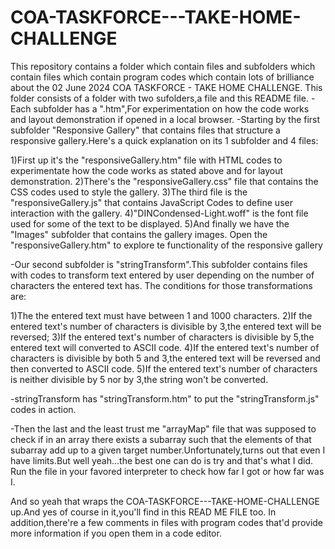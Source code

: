 # COA-TASKFORCE---TAKE-HOME-CHALLENGE
This repository contains a folder which contain files and subfolders which contain files which contain program codes which contain lots of brilliance about the 02 June 2024 COA TASKFORCE - TAKE HOME CHALLENGE.
This folder consists of a folder with two sufolders,a file and this README file.
-Each subfolder has a ".htm",For experimentation on how the code works and layout demonstration if opened in a local browser.
-Starting by the first subfolder "Responsive Gallery" that contains files that structure a responsive gallery.Here's a quick explanation on its 1 subfolder and 4 files:

1)First up it's the "responsiveGallery.htm" file with HTML codes to experimentate how the code works as stated above and for layout demonstration.
2)There's the "responsiveGallery.css" file that contains the CSS codes used to style the gallery.
3)The third file is the "responsiveGallery.js" that contains JavaScript Codes to define user interaction with the gallery.
4)"DINCondensed-Light.woff" is the font file used for some of the text to be displayed.
5)And finally we have the "Images" subfolder that contains the gallery images.
Open the "responsiveGallery.htm" to explore te functionality of the responsive gallery

-Our second subfolder is "stringTransform".This subfolder contains files with codes to transform text entered by user depending on the number of characters the entered text has.
The conditions for those transformations are:

1)The the entered text must have between 1 and 1000 characters.
2)If the entered text's number of characters is divisible by 3,the entered text will be reversed;
3)If the entered text's number of characters is divisible by 5,the entered text will converted to ASCII code.
4)If the entered text's number of characters is divisible by both 5 and 3,the entered text will be reversed and then converted to ASCII code.
5)If the entered text's number of characters is neither divisible by 5 nor by 3,the string won't be converted.

-stringTransform has "stringTransform.htm" to put the "stringTransform.js" codes in action.

-Then the last and the least trust me "arrayMap" file that was supposed to check if in an array there exists a subarray such that the elements of that subarray add up to a given target number.Unfortunately,turns out that even I have limits.But well yeah...the best one can do is try and that's what I did.
Run the file in your favored interpreter to check how far I got or how far was I.

 And so yeah that wraps the COA-TASKFORCE---TAKE-HOME-CHALLENGE up.And yes of course in it,you'll find in this READ ME FILE too.
 In addition,there're a few comments in files with program codes that'd provide more information if you open them in a code editor.
